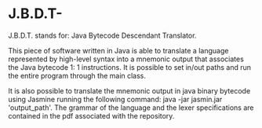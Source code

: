# J.B.D.T-
J.B.D.T. stands for: Java Bytecode Descendant Translator. 

This piece of software written in Java is able to translate a language represented by high-level syntax into a mnemonic output that associates the Java bytecode 1: 1 instructions. It is possible to set in/out paths and run the entire program through the main class. 

It is also possible to translate the mnemonic output in java binary 
bytecode using Jasmine running the following command: java -jar jasmin.jar 'output_path'. 
The grammar of the language and the lexer specifications are contained in the pdf associated with the repository.
